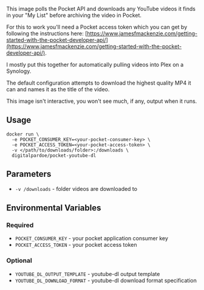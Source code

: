 This image polls the Pocket API and downloads any YouTube videos it finds in your "My List" before archiving the video in Pocket.

For this to work you'll need a
Pocket access token which you can get by following the instructions here: [https://www.jamesfmackenzie.com/getting-started-with-the-pocket-developer-api/](https://www.jamesfmackenzie.com/getting-started-with-the-pocket-developer-api/).

I mostly put this together for automatically pulling videos into Plex on a Synology.

The default configuration attempts to download the highest quality MP4 it can and
names it as the title of the video.

This image isn't interactive, you won't see much, if any, output when it runs.

## Usage

```
docker run \
  -e POCKET_CONSUMER_KEY=<your-pocket-consumer-key> \
  -e POCKET_ACCESS_TOKEN=<your-pocket-access-token> \
  -v </path/to/downloads/folder>:/downloads \
  digitalpardoe/pocket-youtube-dl
```

## Parameters

* `-v /downloads` - folder videos are downloaded to

## Environmental Variables

### Required

* `POCKET_CONSUMER_KEY` - your pocket application consumer key
* `POCKET_ACCESS_TOKEN` - your pocket access token

### Optional

* `YOUTUBE_DL_OUTPUT_TEMPLATE` - youtube-dl output template
* `YOUTUBE_DL_DOWNLOAD_FORMAT` - youtube-dl download format specification